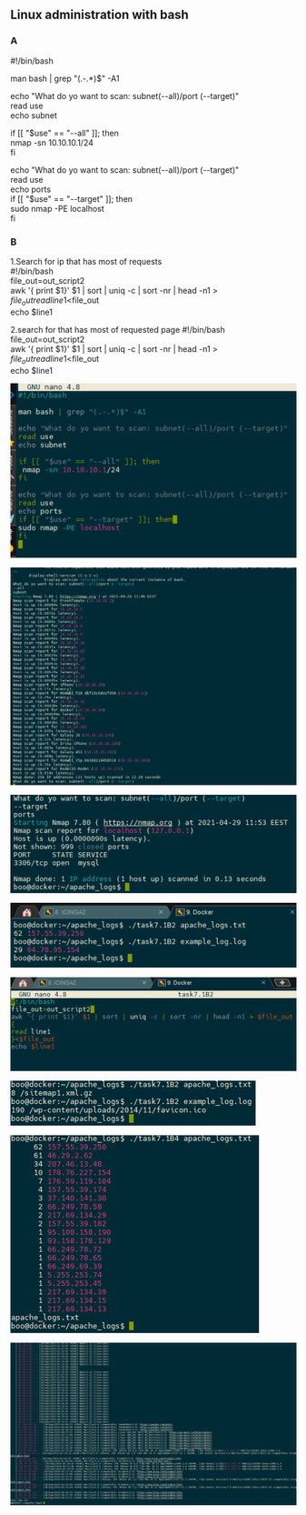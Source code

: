 ## Linux administration with bash

### A

#!/bin/bash  

man bash | grep "(.-.*)$" -A1  

echo "What do yo want to scan: subnet(--all)/port (--target)"  
read use  
echo subnet  

if [[ "$use" == "--all" ]]; then  
 nmap -sn 10.10.10.1/24  
fi  

echo "What do yo want to scan: subnet(--all)/port (--target)"  
read use  
echo ports  
if [[ "$use" == "--target" ]]; then  
sudo nmap -PE localhost  
fi  

### B
1.Search for ip that has most of requests  
#!/bin/bash  
file_out=out_script2  
awk '{ print $1}' $1 | sort | uniq -c | sort -nr | head -n1 > $file_out  
{  
read line1  
}<$file_out  
echo $line1  

2.search for that has most of requested page
#!/bin/bash  
file_out=out_script2  
awk '{ print $1}' $1 | sort | uniq -c | sort -nr | head -n1 > $file_out  
{  
read line1  
}<$file_out  
echo $line1  


![images](https://github.com/Docker-Meds/DevOps_online_Vinnytsia_2021Q2/blob/Master/m7/task7.1/images/0.PNG)

![images](https://github.com/Docker-Meds/DevOps_online_Vinnytsia_2021Q2/blob/Master/m7/task7.1/images/1.PNG)

![images](https://github.com/Docker-Meds/DevOps_online_Vinnytsia_2021Q2/blob/Master/m7/task7.1/images/2.PNG)

![images](https://github.com/Docker-Meds/DevOps_online_Vinnytsia_2021Q2/blob/Master/m7/task7.1/images/3.PNG)

![images](https://github.com/Docker-Meds/DevOps_online_Vinnytsia_2021Q2/blob/Master/m7/task7.1/images/4.PNG)

![images](https://github.com/Docker-Meds/DevOps_online_Vinnytsia_2021Q2/blob/Master/m7/task7.1/images/5.PNG)

![images](https://github.com/Docker-Meds/DevOps_online_Vinnytsia_2021Q2/blob/Master/m7/task7.1/images/6.PNG)

![images](https://github.com/Docker-Meds/DevOps_online_Vinnytsia_2021Q2/blob/Master/m7/task7.1/images/7.PNG)
